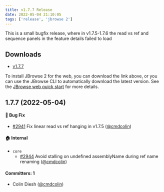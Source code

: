 ```yaml
---
title: v1.7.7 Release
date: 2022-05-04 21:10:05
tags: ['release', 'jbrowse 2']
---
```


This is a small bugfix release, where in v1.7.5-1.7.6 the read vs ref and
sequence panels in the feature details failed to load

## Downloads

- [v1.7.7](https://github.com/GMOD/jbrowse-components/releases/tag/v1.7.7)

To install JBrowse 2 for the web, you can download the link above, or you can
use the JBrowse CLI to automatically download the latest version. See the
[JBrowse web quick start](https://jbrowse.org/jb2/docs/quickstart_web) for more
details.

## 1.7.7 (2022-05-04)

#### :bug: Bug Fix

- [#2941](https://github.com/GMOD/jbrowse-components/pull/2941) Fix linear read
  vs ref hanging in v1.7.5 ([@cmdcolin](https://github.com/cmdcolin))

#### :house: Internal

- `core`
  - [#2944](https://github.com/GMOD/jbrowse-components/pull/2944) Avoid stalling
    on undefined assemblyName during ref name renaming
    ([@cmdcolin](https://github.com/cmdcolin))

#### Committers: 1

- Colin Diesh ([@cmdcolin](https://github.com/cmdcolin))
